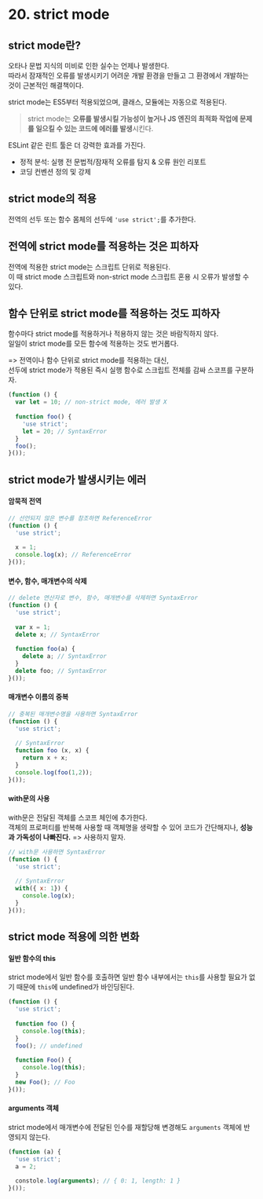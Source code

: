 # 20. strict mode
## strict mode란?
오타나 문법 지식의 미비로 인한 실수는 언제나 발생한다.           
따라서 잠재적인 오류를 발생시키기 어려운 개발 환경을 만들고 그 환경에서 개발하는 것이 근본적인 해결책이다.           
           
strict mode는 ES5부터 적용되었으며, 클래스, 모듈에는 자동으로 적용된다.           
>strict mode는 **오류를 발생시킬 가능성이 높거나 JS 엔진의 최적화 작업에 문제를 일으킬 수 있는 코드에 에러를 발생**시킨다.           
           
ESLint 같은 린트 툴은 더 강력한 효과를 가진다.           
- 정적 분석: 실행 전 문법적/잠재적 오류를 탐지 & 오류 원인 리포트           
- 코딩 컨벤션 정의 및 강제           
## strict mode의 적용
전역의 선두 또는 함수 몸체의 선두에 `'use strict';`를 추가한다.           
           
## 전역에 strict mode를 적용하는 것은 피하자
전역에 적용한 strict mode는 스크립트 단위로 적용된다.           
이 때 strict mode 스크립트와 non-strict mode 스크립트 혼용 시 오류가 발생할 수 있다.           
           
## 함수 단위로 strict mode를 적용하는 것도 피하자
함수마다 strict mode를 적용하거나 적용하지 않는 것은 바람직하지 않다.           
일일이 strict mode를 모든 함수에 적용하는 것도 번거롭다.           
           
           
=> 전역이나 함수 단위로 strict mode를 적용하는 대신,           
선두에 strict mode가 적용된 즉시 실행 함수로 스크립트 전체를 감싸 스코프를 구분하자.           
```js
(function () {
  var let = 10; // non-strict mode, 에러 발생 X
  
  function foo() {
    'use strict';
    let = 20; // SyntaxError
  }
  foo();
}());
```
## strict mode가 발생시키는 에러
#### 암묵적 전역
```js
// 선언되지 않은 변수를 참조하면 ReferenceError
(function () {
  'use strict';
  
  x = 1;
  console.log(x); // ReferenceError
}());
```

#### 변수, 함수, 매개변수의 삭제
```js
// delete 연산자로 변수, 함수, 매개변수를 삭제하면 SyntaxError
(function () {
  'use strict';
  
  var x = 1;
  delete x; // SyntaxError
  
  function foo(a) {
    delete a; // SyntaxError
  }
  delete foo; // SyntaxError
}());
```

#### 매개변수 이름의 중복
```js
// 중복된 매개변수명을 사용하면 SyntaxError
(function () {
  'use strict';
  
  // SyntaxError
  function foo (x, x) {
    return x + x;
  }
  console.log(foo(1,2));
}());
```

#### with문의 사용
with문은 전달된 객체를 스코프 체인에 추가한다.           
객체의 프로퍼티를 반복해 사용할 때 객체명을 생략할 수 있어 코드가 간단해지나, **성능과 가독성이 나빠진다.** => 사용하지 말자.           
```js
// with문 사용하면 SyntaxError
(function () {
  'use strict';
  
  // SyntaxError
  with({ x: 1}) {
    console.log(x);
  }
}());
```

## strict mode 적용에 의한 변화
#### 일반 함수의 this
strict mode에서 일반 함수를 호출하면 일반 함수 내부에서는 `this`를 사용할 필요가 없기 때문에 `this`에 undefined가 바인딩된다.           
```js
(function () {
  'use strict';
  
  function foo () {
    console.log(this);
  }
  foo(); // undefined
  
  function Foo() {
    console.log(this);
  }
  new Foo(); // Foo
}());
```

#### arguments 객체
strict mode에서 매개변수에 전달된 인수를 재할당해 변경해도 `arguments` 객체에 반영되지 않는다.           
```js
(function (a) {
  'use strict';
  a = 2;
  
  constole.log(arguments); // { 0: 1, length: 1 }
}());
```
